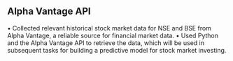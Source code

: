 ## Alpha Vantage API

• Collected relevant historical stock market data for NSE and BSE from Alpha Vantage, a reliable source for financial market data.
• Used Python and the Alpha Vantage API to retrieve the data, which will be used in subsequent tasks for building a predictive model for stock market investing.
